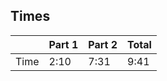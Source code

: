## Times
|      | Part 1 | Part 2 | Total |
|------|--------|--------|-------|
| Time | 2:10   | 7:31   | 9:41  |